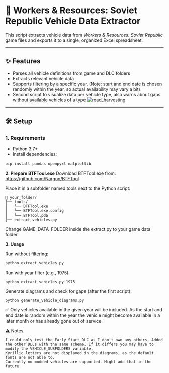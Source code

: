 # 🚛 Workers & Resources: Soviet Republic Vehicle Data Extractor

This script extracts vehicle data from *Workers & Resources: Soviet Republic* game files and exports it to a single, organized Excel spreadsheet.

---

## ✨ Features

- Parses all vehicle definitions from game and DLC folders
- Extracts relevant vehicle data
- Supports filtering by a specific year. (Note: start and end date is chosen randomly within the year, so actual availability may vary a bit)
- Second script to visualize data per vehicle type, also warns about gaps without available vehicles of a type
![road_harvesting](https://github.com/user-attachments/assets/8c454b3c-06b9-41af-bfd5-4362882caf42)

---

## 🛠 Setup

### 1. Requirements

- Python 3.7+
- Install dependencies:

```bash
pip install pandas openpyxl matplotlib
```

**2. Prepare BTFTool.exe**
Download BTFTool.exe from: https://github.com/Nargon/BTFTool

Place it in a subfolder named tools next to the Python script:
```
📁 your_folder/
├── tools/
│   └── BTFTool.exe
│   └── BTFTool.exe.config
│   └── BTFTool.pdb
├── extract_vehicles.py
```
Change GAME_DATA_FOLDER inside the extract.py to your game data folder.

**3. Usage**

Run without filtering:
```
python extract_vehicles.py
```
Run with year filter (e.g., 1975):
```
python extract_vehicles.py 1975
```
Generate diagrams and check for gaps (after the first script):
```
python generate_vehicle_diagrams.py
```
✅ Only vehicles available in the given year will be included. As the start and end date is random within the year the vehicle might become available in a later month or has already gone out of service.

⚠️ Notes

    I could only test the Early Start DLC as I don't own any others. Added the other DLCs with the same scheme. If it differs you may have to modify the VEHICLE_SUBFOLDERS variable.
    Kyrillic letters are not displayed in the diagrams, as the default fonts are not able to.
    Currently no modded vehicles are supported. Might add that in the future.
